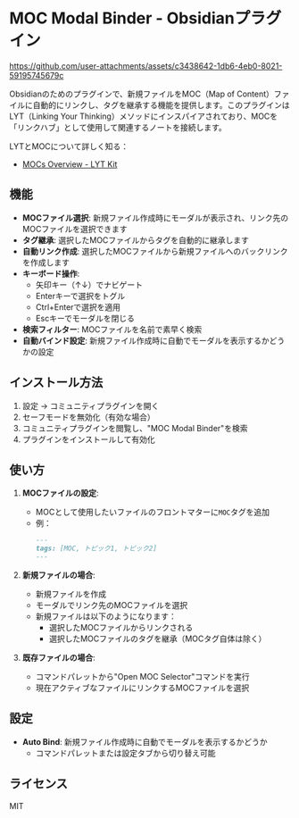 # MOC Modal Binder - Obsidianプラグイン

https://github.com/user-attachments/assets/c3438642-1db6-4eb0-8021-59195745679c

Obsidianのためのプラグインで、新規ファイルをMOC（Map of Content）ファイルに自動的にリンクし、タグを継承する機能を提供します。このプラグインはLYT（Linking Your Thinking）メソッドにインスパイアされており、MOCを「リンクハブ」として使用して関連するノートを接続します。

LYTとMOCについて詳しく知る：
- [MOCs Overview - LYT Kit](https://notes.linkingyourthinking.com/Cards/MOCs+Overview)

## 機能

- **MOCファイル選択**: 新規ファイル作成時にモーダルが表示され、リンク先のMOCファイルを選択できます
- **タグ継承**: 選択したMOCファイルからタグを自動的に継承します
- **自動リンク作成**: 選択したMOCファイルから新規ファイルへのバックリンクを作成します
- **キーボード操作**:
  - 矢印キー（↑↓）でナビゲート
  - Enterキーで選択をトグル
  - Ctrl+Enterで選択を適用
  - Escキーでモーダルを閉じる
- **検索フィルター**: MOCファイルを名前で素早く検索
- **自動バインド設定**: 新規ファイル作成時に自動でモーダルを表示するかどうかの設定

## インストール方法

1. 設定 → コミュニティプラグインを開く
2. セーフモードを無効化（有効な場合）
3. コミュニティプラグインを閲覧し、"MOC Modal Binder"を検索
4. プラグインをインストールして有効化

## 使い方

1. **MOCファイルの設定**:
   - MOCとして使用したいファイルのフロントマターに`MOC`タグを追加
   - 例：
     ```markdown
     ---
     tags: [MOC, トピック1, トピック2]
     ---
     ```

2. **新規ファイルの場合**:
   - 新規ファイルを作成
   - モーダルでリンク先のMOCファイルを選択
   - 新規ファイルは以下のようになります：
     - 選択したMOCファイルからリンクされる
     - 選択したMOCファイルのタグを継承（MOCタグ自体は除く）

3. **既存ファイルの場合**:
   - コマンドパレットから"Open MOC Selector"コマンドを実行
   - 現在アクティブなファイルにリンクするMOCファイルを選択

## 設定

- **Auto Bind**: 新規ファイル作成時に自動でモーダルを表示するかどうか
  - コマンドパレットまたは設定タブから切り替え可能

## ライセンス

MIT
